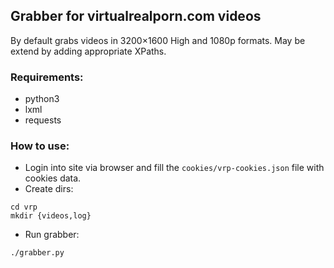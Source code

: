 ## Grabber for virtualrealporn.com videos

By default grabs videos in 3200×1600 High and 1080p formats. May be extend by adding appropriate XPaths.

### Requirements:
 * python3
 * lxml
 * requests

### How to use:
* Login into site via browser and fill the `cookies/vrp-cookies.json` file with cookies data.
* Create dirs:
```
cd vrp
mkdir {videos,log}
```
* Run grabber:
```
./grabber.py
```

